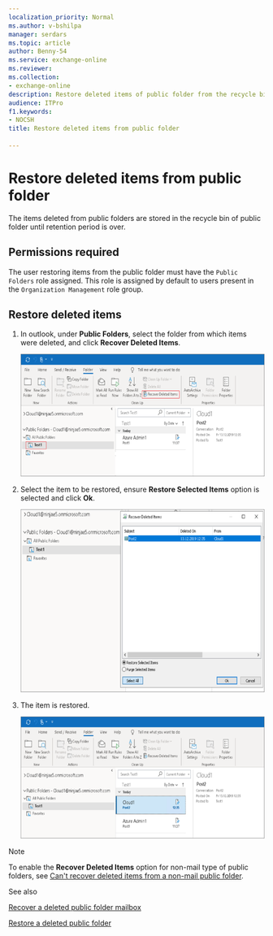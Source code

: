```yaml
---
localization_priority: Normal
ms.author: v-bshilpa
manager: serdars
ms.topic: article
author: Benny-54
ms.service: exchange-online
ms.reviewer: 
ms.collection: 
- exchange-online
description: Restore deleted items of public folder from the recycle bin of public folder.
audience: ITPro
f1.keywords:
- NOCSH
title: Restore deleted items from public folder 

---
```


# Restore deleted items from public folder 

The items deleted from public folders are stored in the recycle bin of public folder until retention period is over.

## Permissions required

The user restoring items from the public folder must have the `Public Folders` role assigned. This role is assigned by default to users present in the `Organization Management` role group.

## Restore deleted items

1. In outlook, under **Public Folders**, select the folder from which items were deleted, and click **Recover Deleted Items**.

   ![recover deleted items](../../media/restore-pf-imag1.png)

2. Select the item to be restored, ensure **Restore Selected Items** option is selected and click **Ok**.

   ![restore selected items](../../media/restore-pf-imag2.png)

3. The item is restored.

   ![restored](../../media/restore-pf-imag3.png)

> [!NOTE]
> To enable the **Recover Deleted Items** option for non-mail type of public folders, see [Can't recover deleted items from a non-mail public folder](https://docs.microsoft.com/outlook/troubleshoot/user-interface/cannot-recover-deleted-items-from-non-mail-public-folder).

See also

[Recover a deleted public folder mailbox](https://docs.microsoft.com/exchange/collaboration-exo/public-folders/recover-deleted-public-folder-mailbox)

[Restore a deleted public folder](https://docs.microsoft.com/exchange/collaboration-exo/public-folders/restore-deleted-public-folder)
